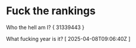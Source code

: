 # Fuck the rankings

Who the hell am I?
{ 31339443 }

What fucking year is it?
[ 2025-04-08T09:06:40Z ]
